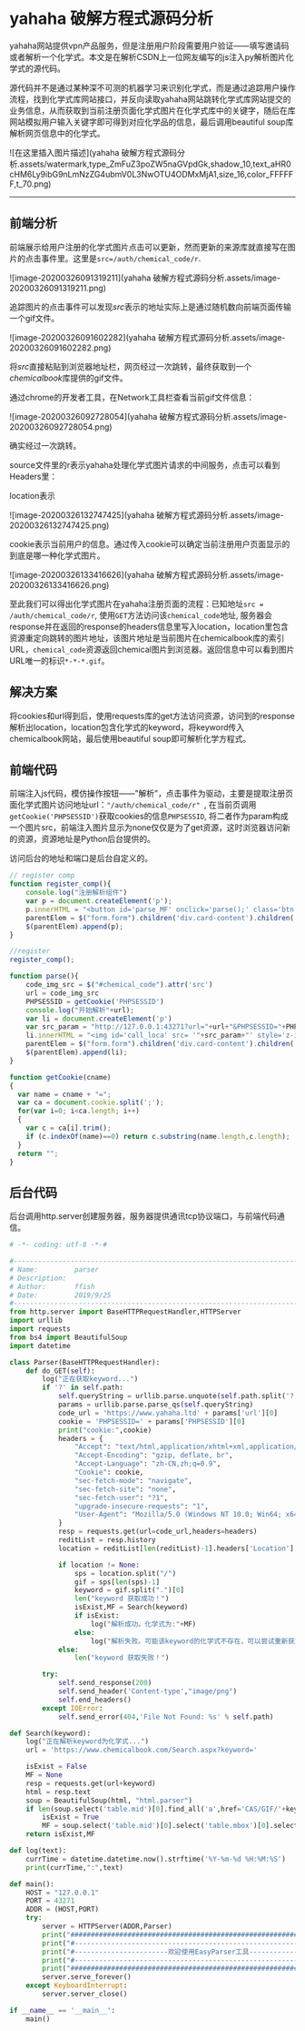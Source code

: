 # yahaha 破解方程式源码分析

yahaha网站提供vpn产品服务，但是注册用户阶段需要用户验证——填写邀请码或者解析一个化学式。本文是在解析CSDN上一位网友编写的js注入py解析图片化学式的源代码。

源代码并不是通过某种深不可测的机器学习来识别化学式，而是通过追踪用户操作流程，找到化学式库网站接口，并反向读取yahaha网站跳转化学式库网站提交的业务信息，从而获取到当前注册页面化学式图片在化学式库中的关键字，随后在库网站模拟用户输入关键字即可得到对应化学品的信息，最后调用beautiful soup库解析网页信息中的化学式。

![在这里插入图片描述](yahaha 破解方程式源码分析.assets/watermark,type_ZmFuZ3poZW5naGVpdGk,shadow_10,text_aHR0cHM6Ly9ibG9nLmNzZG4ubmV0L3NwOTU4ODMxMjA1,size_16,color_FFFFFF,t_70.png)

------

## 前端分析

前端展示给用户注册的化学式图片点击可以更新，然而更新的来源库就直接写在图片的点击事件里。这里是`src=/auth/chemical_code/r`. 

![image-20200326091319211](yahaha 破解方程式源码分析.assets/image-20200326091319211.png)

追踪图片的点击事件可以发现*src*表示的地址实际上是通过随机数向前端页面传输一个gif文件。

![image-20200326091602282](yahaha 破解方程式源码分析.assets/image-20200326091602282.png)

将*src*直接粘贴到浏览器地址栏，网页经过一次跳转，最终获取到一个*chemicalbook*库提供的gif文件。

通过chrome的开发者工具，在Network工具栏查看当前gif文件信息：

![image-20200326092728054](yahaha 破解方程式源码分析.assets/image-20200326092728054.png)

确实经过一次跳转。

source文件里的r表示yahaha处理化学式图片请求的中间服务，点击可以看到Headers里：

location表示

![image-20200326132747425](yahaha 破解方程式源码分析.assets/image-20200326132747425.png)

cookie表示当前用户的信息。通过传入cookie可以确定当前注册用户页面显示的到底是哪一种化学式图片。

![image-20200326133416626](yahaha 破解方程式源码分析.assets/image-20200326133416626.png)

至此我们可以得出化学式图片在yahaha注册页面的流程：已知地址`src = /auth/chemical_code/r`, 使用`GET`方法访问该`chemical_code`地址, 服务器会response并在返回的response的headers信息里写入location，location里包含资源重定向跳转的图片地址，该图片地址是当前图片在chemicalbook库的索引URL，`chemical_code`资源返回chemical图片到浏览器。返回信息中可以看到图片URL唯一的标识`*-*-*.gif`。

## 解决方案

将cookies和url得到后，使用requests库的get方法访问资源，访问到的response解析出location，location包含化学式的keyword，将keyword传入chemicalbook网站，最后使用beautiful soup即可解析化学方程式。

## 前端代码

前端注入js代码，模仿操作按钮——"解析"，点击事件为驱动，主要是提取注册页面化学式图片访问地址url：`"/auth/chemical_code/r" `, 在当前页调用`getCookie('PHPSESSID')`获取cookies的信息`PHPSESSID`, 将二者作为param构成一个图片src，前端注入图片显示为none仅仅是为了get资源，这时浏览器访问新的资源，资源地址是Python后台提供的。

访问后台的地址和端口是后台自定义的。

```javascript
// register comp
function register_comp(){
	console.log("注册解析组件")
	var p = document.createElement('p');
	p.innerHTML = "<button id='parse_MF' onclick='parse();' class='btn btn-info' style='margin-top:-40px;width:38%;float:right; margin-bottom:0px; z-index:99; padding: 10px 5px; background-color:#00bcd4' type='button'>解析化学式</button>'"
	parentElem = $("form.form").children('div.card-content').children('div.input-group').get(6)
	$(parentElem).append(p);
}

//register
register_comp();

function parse(){
	code_img_src = $("#chemical_code").attr('src')
	url = code_img_src
	PHPSESSID = getCookie('PHPSESSID')
	console.log("开始解析"+url);
	var li = document.createElement('p')
	var src_param = "http://127.0.0.1:43271?url="+url+"&PHPSESSID="+PHPSESSID
	li.innerHTML = "<img id='call_loca' src= '"+src_param+"' style='z-index: -1000;display:none'/>"
	parentElem = $("form.form").children('div.card-content').children('div.input-group').get(6)
	$(parentElem).append(li);
}

function getCookie(cname)
{
  var name = cname + "=";
  var ca = document.cookie.split(';');
  for(var i=0; i<ca.length; i++) 
  {
    var c = ca[i].trim();
    if (c.indexOf(name)==0) return c.substring(name.length,c.length);
  }
  return "";
}
```

## 后台代码

后台调用http.server创建服务器，服务器提供通讯tcp协议端口，与前端代码通信。

```python
# -*- coding: utf-8 -*-#

#-------------------------------------------------------------------------------
# Name:         parser
# Description:  
# Author:       ffish
# Date:         2019/9/25
#-------------------------------------------------------------------------------
from http.server import BaseHTTPRequestHandler,HTTPServer
import urllib
import requests
from bs4 import BeautifulSoup
import datetime

class Parser(BaseHTTPRequestHandler):
    def do_GET(self):
        log("正在获取keyword...")
        if '?' in self.path:
            self.queryString = urllib.parse.unquote(self.path.split('?',1)[1])
            params = urllib.parse.parse_qs(self.queryString)
            code_url = 'https://www.yahaha.ltd' + params['url'][0]
            cookie = 'PHPSESSID=' + params['PHPSESSID'][0]
            print("cookie:",cookie)
            headers = {
                "Accept": "text/html,application/xhtml+xml,application/xml;q=0.9,image/webp,image/apng,*/*;q=0.8,application/signed-exchange;v=b3",
                "Accept-Encoding": "gzip, deflate, br",
                "Accept-Language": "zh-CN,zh;q=0.9",
                "Cookie": cookie,
                "sec-fetch-mode": "navigate",
                "sec-fetch-site": "none",
                "sec-fetch-user": "?1",
                "upgrade-insecure-requests": "1",
                "User-Agent": "Mozilla/5.0 (Windows NT 10.0; Win64; x64) AppleWebKit/537.36 (KHTML, like Gecko) Chrome/77.0.3865.90 Safari/537.36"
            }
            resp = requests.get(url=code_url,headers=headers)
            reditList = resp.history
            location = reditList[len(reditList)-1].headers['Location']

            if location != None:
                sps = location.split("/")
                gif = sps[len(sps)-1]
                keyword = gif.split(".")[0]
                len("keyword 获取成功！")
                isExist,MF = Search(keyword)
                if isExist:
                    log("解析成功。化学式为:"+MF)
                else:
                    log("解析失败。可能该keyword的化学式不存在，可以尝试重新获取...")
            else:
                len("keyword 获取失败！")

        try:
            self.send_response(200)
            self.send_header('Content-type',"image/png")
            self.end_headers()
        except IOError:
            self.send_error(404,'File Not Found: %s' % self.path)

def Search(keyword):
    log("正在解析keyword为化学式...")
    url = 'https://www.chemicalbook.com/Search.aspx?keyword='

    isExist = False
    MF = None
    resp = requests.get(url+keyword)
    html = resp.text
    soup = BeautifulSoup(html, "html.parser")
    if len(soup.select('table.mid')[0].find_all('a',href='CAS/GIF/'+keyword+'.gif')) > 0:
        isExist = True
        MF = soup.select('table.mid')[0].select('table.mbox')[0].select('tr')[3].select('td')[1].get_text()
    return isExist,MF

def log(text):
    currTime = datetime.datetime.now().strftime('%Y-%m-%d %H:%M:%S')
    print(currTime,":",text)

def main():
    HOST = "127.0.0.1"
    PORT = 43271
    ADDR = (HOST,PORT)
    try:
        server = HTTPServer(ADDR,Parser)
        print("######################################################################")
        print("#--------------------------------------------------------------------#")
        print("#-----------------------欢迎使用EasyParser工具-----------------------#")
        print("#--------------------------------------------------------------------#")
        print("######################################################################")
        server.serve_forever()
    except KeyboardInterrupt:
        server.server_close()

if __name__ == '__main__':
    main()

```

